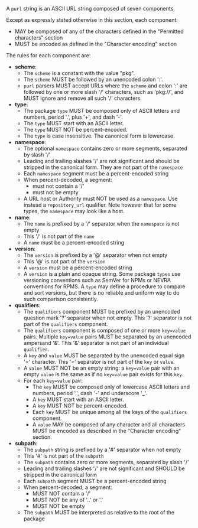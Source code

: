
A `purl` string is an ASCII URL string composed of seven components.

Except as expressly stated otherwise in this section, each component:

- MAY be composed of any of the characters defined in the \"Permitted
  characters\" section
- MUST be encoded as defined in the \"Character encoding\" section

The rules for each component are:

- **scheme**:
  - The `scheme` is a constant with the value \"pkg\".
  - The `scheme` MUST be followed by an unencoded colon \':\'.
  - `purl` parsers MUST accept URLs where the `scheme` and colon \':\'
    are followed by one or more slash \'/\' characters, such as
    \'pkg://\', and MUST ignore and remove all such \'/\' characters.
- **type**:
  - The package `type` MUST be composed only of ASCII letters and
    numbers, period \'.\', plus \'+\', and dash \'-\'.
  - The `type` MUST start with an ASCII letter.
  - The `type` MUST NOT be percent-encoded.
  - The `type` is case insensitive. The canonical form is lowercase.
- **namespace**:
  - The optional `namespace` contains zero or more segments, separated
    by slash \'/\'
  - Leading and trailing slashes \'/\' are not significant and should be
    stripped in the canonical form. They are not part of the `namespace`
  - Each `namespace` segment must be a percent-encoded string
  - When percent-decoded, a segment:
    - must not contain a \'/\'
    - must not be empty
  - A URL host or Authority must NOT be used as a `namespace`. Use
    instead a `repository_url` qualifier. Note however that for some
    types, the `namespace` may look like a host.
- **name**:
  - The `name` is prefixed by a \'/\' separator when the `namespace` is
    not empty
  - This \'/\' is not part of the `name`
  - A `name` must be a percent-encoded string
- **version**:
  - The `version` is prefixed by a \'@\' separator when not empty
  - This \'@\' is not part of the `version`
  - A `version` must be a percent-encoded string
  - A `version` is a plain and opaque string. Some package `types` use
    versioning conventions such as SemVer for NPMs or NEVRA conventions
    for RPMS. A `type` may define a procedure to compare and sort
    versions, but there is no reliable and uniform way to do such
    comparison consistently.
- **qualifiers**:
  - The `qualifiers` component MUST be prefixed by an unencoded question
    mark \'?\' separator when not empty. This \'?\' separator is not
    part of the `qualifiers` component.
  - The `qualifiers` component is composed of one or more `key=value`
    pairs. Multiple `key=value` pairs MUST be separated by an unencoded
    ampersand \'&\'. This \'&\' separator is not part of an individual
    `qualifier`.
  - A `key` and `value` MUST be separated by the unencoded equal sign
    \'=\' character. This \'=\' separator is not part of the `key` or
    `value`.
  - A `value` MUST NOT be an empty string: a `key=value` pair with an
    empty `value` is the same as if no `key=value` pair exists for this
    `key`.
  - For each `key=value` pair:
    - The `key` MUST be composed only of lowercase ASCII letters and
      numbers, period \'.\', dash \'-\' and underscore \'\_\'.
    - A `key` MUST start with an ASCII letter.
    - A `key` MUST NOT be percent-encoded.
    - Each `key` MUST be unique among all the keys of the `qualifiers`
      component.
    - A `value` MAY be composed of any character and all characters MUST
      be encoded as described in the \"Character encoding\" section.
- **subpath**:
  - The `subpath` string is prefixed by a \'#\' separator when not empty
  - This \'#\' is not part of the `subpath`
  - The `subpath` contains zero or more segments, separated by slash
    \'/\'
  - Leading and trailing slashes \'/\' are not significant and SHOULD be
    stripped in the canonical form
  - Each `subpath` segment MUST be a percent-encoded string
  - When percent-decoded, a segment:
    - MUST NOT contain a \'/\'
    - MUST NOT be any of \'..\' or \'.\'
    - MUST NOT be empty
  - The `subpath` MUST be interpreted as relative to the root of the
    package

